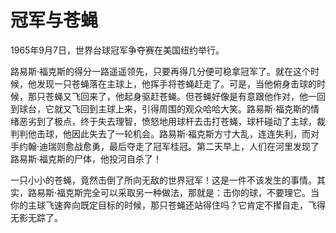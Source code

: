 # 冠军与苍蝇

1965年9月7日，世界台球冠军争夺赛在美国纽约举行。 

路易斯·福克斯的得分一路遥遥领先，只要再得几分便可稳拿冠军了。就在这个时候，他发现一只苍蝇落在主球上，他挥手将苍蝇赶走了。可是，当他俯身击球的时候，那只苍蝇又飞回来了，他起身驱赶苍蝇。但苍蝇好像是有意跟他作对，他一回到球台，它就又飞回到主球上来，引得周围的观众哈哈大笑。路易斯·福克斯的情绪恶劣到了极点，终于失去理智，愤怒地用球杆去击打苍蝇，球杆碰动了主球，裁判判他击球，他因此失去了一轮机会。路易斯·福克斯方寸大乱，连连失利，而对手约翰·迪瑞则愈战愈勇，最后夺走了冠军桂冠。第二天早上，人们在河里发现了路易斯·福克斯的尸体，他投河自杀了！ 

一只小小的苍蝇，竟然击倒了所向无敌的世界冠军！这是一件不该发生的事情。其实，路易斯·福克斯完全可以采取另一种做法，那就是：击你的球，不要理它。当你的主球飞速奔向既定目标的时候，那只苍蝇还站得住吗？它肯定不撵自走，飞得无影无踪了。
 